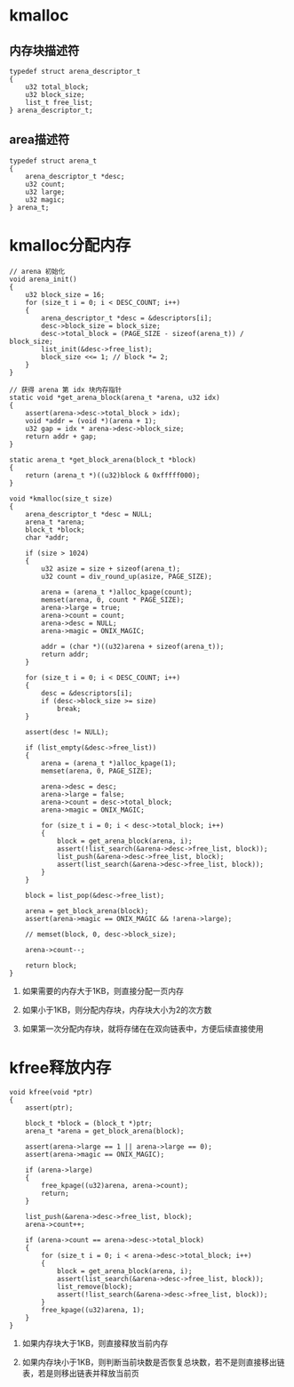 # kmalloc
## 内存块描述符
    typedef struct arena_descriptor_t
    {
        u32 total_block;
        u32 block_size;
        list_t free_list;
    } arena_descriptor_t;
## area描述符
    typedef struct arena_t
    {
        arena_descriptor_t *desc;
        u32 count;
        u32 large;
        u32 magic;
    } arena_t;

# kmalloc分配内存
    // arena 初始化
    void arena_init()
    {
        u32 block_size = 16;
        for (size_t i = 0; i < DESC_COUNT; i++)
        {
            arena_descriptor_t *desc = &descriptors[i];
            desc->block_size = block_size;
            desc->total_block = (PAGE_SIZE - sizeof(arena_t)) / block_size;
            list_init(&desc->free_list);
            block_size <<= 1; // block *= 2;
        }
    }
    
    // 获得 arena 第 idx 块内存指针
    static void *get_arena_block(arena_t *arena, u32 idx)
    {
        assert(arena->desc->total_block > idx);
        void *addr = (void *)(arena + 1);
        u32 gap = idx * arena->desc->block_size;
        return addr + gap;
    }
    
    static arena_t *get_block_arena(block_t *block)
    {
        return (arena_t *)((u32)block & 0xfffff000);
    }
    
    void *kmalloc(size_t size)
    {
        arena_descriptor_t *desc = NULL;
        arena_t *arena;
        block_t *block;
        char *addr;
    
        if (size > 1024)
        {
            u32 asize = size + sizeof(arena_t);
            u32 count = div_round_up(asize, PAGE_SIZE);
    
            arena = (arena_t *)alloc_kpage(count);
            memset(arena, 0, count * PAGE_SIZE);
            arena->large = true;
            arena->count = count;
            arena->desc = NULL;
            arena->magic = ONIX_MAGIC;
    
            addr = (char *)((u32)arena + sizeof(arena_t));
            return addr;
        }
    
        for (size_t i = 0; i < DESC_COUNT; i++)
        {
            desc = &descriptors[i];
            if (desc->block_size >= size)
                break;
        }
    
        assert(desc != NULL);
    
        if (list_empty(&desc->free_list))
        {
            arena = (arena_t *)alloc_kpage(1);
            memset(arena, 0, PAGE_SIZE);
    
            arena->desc = desc;
            arena->large = false;
            arena->count = desc->total_block;
            arena->magic = ONIX_MAGIC;
    
            for (size_t i = 0; i < desc->total_block; i++)
            {
                block = get_arena_block(arena, i);
                assert(!list_search(&arena->desc->free_list, block));
                list_push(&arena->desc->free_list, block);
                assert(list_search(&arena->desc->free_list, block));
            }
        }
    
        block = list_pop(&desc->free_list);
    
        arena = get_block_arena(block);
        assert(arena->magic == ONIX_MAGIC && !arena->large);
    
        // memset(block, 0, desc->block_size);
    
        arena->count--;
    
        return block;
    }

1. 如果需要的内存大于1KB，则直接分配一页内存

2. 如果小于1KB，则分配内存块，内存块大小为2的次方数

3. 如果第一次分配内存块，就将存储在在双向链表中，方便后续直接使用

# kfree释放内存
    void kfree(void *ptr)
    {
        assert(ptr);
    
        block_t *block = (block_t *)ptr;
        arena_t *arena = get_block_arena(block);
    
        assert(arena->large == 1 || arena->large == 0);
        assert(arena->magic == ONIX_MAGIC);
    
        if (arena->large)
        {
            free_kpage((u32)arena, arena->count);
            return;
        }
    
        list_push(&arena->desc->free_list, block);
        arena->count++;
    
        if (arena->count == arena->desc->total_block)
        {
            for (size_t i = 0; i < arena->desc->total_block; i++)
            {
                block = get_arena_block(arena, i);
                assert(list_search(&arena->desc->free_list, block));
                list_remove(block);
                assert(!list_search(&arena->desc->free_list, block));
            }
            free_kpage((u32)arena, 1);
        }
    }

1. 如果内存块大于1KB，则直接释放当前内存

2. 如果内存块小于1KB，则判断当前块数是否恢复总块数，若不是则直接移出链表，若是则移出链表并释放当前页